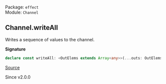 Package: `effect`<br />
Module: `Channel`<br />

## Channel.writeAll

Writes a sequence of values to the channel.

**Signature**

```ts
declare const writeAll: <OutElems extends Array<any>>(...outs: OutElems) => Channel<OutElems[number]>
```

[Source](https://github.com/Effect-TS/effect/tree/main/packages/effect/src/Channel.ts#L2207)

Since v2.0.0